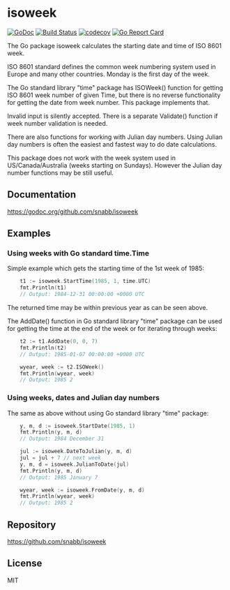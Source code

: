 isoweek
=======

[![GoDoc](https://godoc.org/github.com/snabb/isoweek?status.svg)](https://godoc.org/github.com/snabb/isoweek)
[![Build Status](https://travis-ci.org/snabb/isoweek.svg?branch=master)](https://travis-ci.org/snabb/isoweek)
[![codecov](https://codecov.io/gh/snabb/isoweek/branch/master/graph/badge.svg)](https://codecov.io/gh/snabb/isoweek)
[![Go Report Card](https://goreportcard.com/badge/github.com/snabb/isoweek)](https://goreportcard.com/report/github.com/snabb/isoweek)

The Go package isoweek calculates the starting date and time of ISO 8601
week.

ISO 8601 standard defines the common week numbering system used in Europe
and many other countries. Monday is the first day of the week.

The Go standard library "time" package has ISOWeek() function for getting
ISO 8601 week number of given Time, but there is no reverse functionality
for getting the date from week number. This package implements that.

Invalid input is silently accepted. There is a separate Validate()
function if week number validation is needed.

There are also functions for working with Julian day numbers. Using Julian
day numbers is often the easiest and fastest way to do date calculations.

This package does not work with the week system used in US/Canada/Australia
(weeks starting on Sundays). However the Julian day number functions
may be still useful.


Documentation
-------------

https://godoc.org/github.com/snabb/isoweek


Examples
--------

### Using weeks with Go standard time.Time

Simple example which gets the starting time of the 1st week of 1985:
```Go
	t1 := isoweek.StartTime(1985, 1, time.UTC)
	fmt.Println(t1)
	// Output: 1984-12-31 00:00:00 +0000 UTC
```
The returned time may be within previous year as can be seen above.

The AddDate() function in Go standard library "time" package can be used
for getting the time at the end of the week or for iterating through weeks:
```Go
	t2 := t1.AddDate(0, 0, 7)
	fmt.Println(t2)
	// Output: 1985-01-07 00:00:00 +0000 UTC

	wyear, week := t2.ISOWeek()
	fmt.Println(wyear, week)
	// Output: 1985 2
```

### Using weeks, dates and Julian day numbers

The same as above without using Go standard library "time" package:

```Go
	y, m, d := isoweek.StartDate(1985, 1)
	fmt.Println(y, m, d)
	// Output: 1984 December 31

	jul := isoweek.DateToJulian(y, m, d)
	jul = jul + 7 // next week
	y, m, d = isoweek.JulianToDate(jul)
	fmt.Println(y, m, d)
	// Output: 1985 January 7

	wyear, week := isoweek.FromDate(y, m, d)
	fmt.Println(wyear, week)
	// Output: 1985 2
```


Repository
----------

https://github.com/snabb/isoweek


License
-------

MIT
